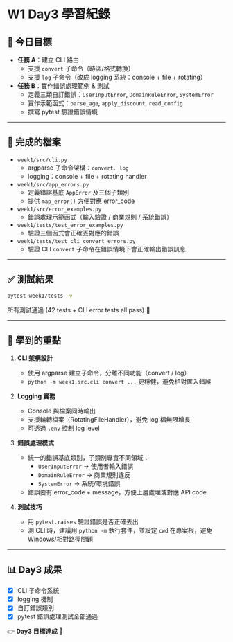 # W1 Day3 學習紀錄

## 🎯 今日目標
- **任務 A**：建立 CLI 路由  
  - 支援 `convert` 子命令（時區/格式轉換）  
  - 支援 `log` 子命令（改成 logging 系統：console + file + rotating）  
- **任務 B**：實作錯誤處理範例 & 測試  
  - 定義三類自訂錯誤：`UserInputError`, `DomainRuleError`, `SystemError`  
  - 實作示範函式：`parse_age`, `apply_discount`, `read_config`  
  - 撰寫 pytest 驗證錯誤情境  

---

## 📂 完成的檔案
- `week1/src/cli.py`  
  - argparse 子命令架構：`convert`、`log`  
  - logging：console + file + rotating handler  
- `week1/src/app_errors.py`  
  - 定義錯誤基底 `AppError` 及三個子類別  
  - 提供 `map_error()` 方便對應 error_code  
- `week1/src/error_examples.py`  
  - 錯誤處理示範函式（輸入驗證 / 商業規則 / 系統錯誤）  
- `week1/tests/test_error_examples.py`  
  - 驗證三個函式會正確丟對應的錯誤  
- `week1/tests/test_cli_convert_errors.py`  
  - 驗證 CLI `convert` 子命令在錯誤情境下會正確輸出錯誤訊息  

---

## ✅ 測試結果
```bash
pytest week1/tests -v
```

所有測試通過 (42 tests + CLI error tests all pass) 🎉  

---

## 📌 學到的重點
1. **CLI 架構設計**  
   - 使用 argparse 建立子命令，分離不同功能（convert / log）  
   - `python -m week1.src.cli convert ...` 更穩健，避免相對匯入錯誤  

2. **Logging 實務**  
   - Console 與檔案同時輸出  
   - 支援輪轉檔案（RotatingFileHandler），避免 log 檔無限增長  
   - 可透過 `.env` 控制 log level  

3. **錯誤處理模式**  
   - 統一的錯誤基底類別，子類別專責不同領域：  
     - `UserInputError` → 使用者輸入錯誤  
     - `DomainRuleError` → 商業規則違反  
     - `SystemError` → 系統/環境錯誤  
   - 錯誤要有 error_code + message，方便上層處理或對應 API code  

4. **測試技巧**  
   - 用 `pytest.raises` 驗證錯誤是否正確丟出  
   - 測 CLI 時，建議用 `python -m` 執行套件，並設定 `cwd` 在專案根，避免 Windows/相對路徑問題  

---

## 📊 Day3 成果
- [x] CLI 子命令系統  
- [x] logging 機制  
- [x] 自訂錯誤類別  
- [x] pytest 錯誤處理測試全部通過  

👉 **Day3 目標達成 🎯**
